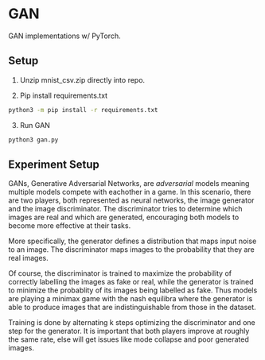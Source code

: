 # GAN

GAN implementations w/ PyTorch.

## Setup

1. Unzip mnist_csv.zip directly into repo.

2. Pip install requirements.txt

```bash
python3 -m pip install -r requirements.txt
```

3. Run GAN

``` bash
python3 gan.py
```

## Experiment Setup

GANs, Generative Adversarial Networks, are _adversarial_ models
meaning multiple models compete with eachother in a game.
In this scenario, there are two players, both represented as
neural networks, the image generator and the image discriminator.
The discriminator tries to determine which images are real and
which are generated, encouraging both models to become more
effective at their tasks.

More specifically, the generator defines a distribution that
maps input noise to an image.
The discriminator maps images to the probability that they
are real images.

Of course, the discriminator is trained to maximize the
probability of correctly labelling the images as fake or real,
while the generator is trained to minimize the probablity of
its images being labelled as fake.
Thus models are playing a minimax game with the nash equilibra
where the generator is able to produce images that are indistinguishable
from those in the dataset.

Training is done by alternating k steps optimizing the discriminator
and one step for the generator.
It is important that both players improve at roughly the same rate,
else will get issues like mode collapse and poor generated images.
